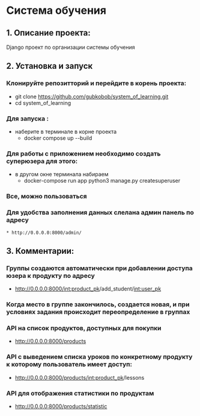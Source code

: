 # Система обучения

## 1. Описание проекта:
 Django проект по организации системы обучения

## 2. Установка и запуск

### Клонируйте репозитторий и перейдите в корень проекта:
- git clone https://github.com/gubkobob/system_of_learning.git
- cd system_of_learning
### Для запуска :
- наберите в терминале в корне проекта
   * docker compose up --build
### Для работы с приложением необходимо создать суперюзера для этого:
- в другом окне терминала набираем
    * docker-compose run app python3 manage.py createsuperuser
### Все, можно пользоваться 
### Для удобства заполнения данных слелана админ панель по адресу
    * http://0.0.0.0:8000/admin/
## 3. Комментарии:
### Группы создаются автоматически при добавлении доступа юзера к продукту по адресу
 * http://0.0.0.0:8000/<int:product_pk>/add_student/<int:user_pk>
###  Когда место в группе закончилось, создается новая, и при условиях задания происходит переопределение в группах

###  API на список продуктов, доступных для покупки
- http://0.0.0.0:8000/products
###  API с выведением списка уроков по конкретному продукту к которому пользователь имеет доступ:
- http://0.0.0.0:8000/products/<int:product_pk>/lessons
###  API для отображения статистики по продуктам
- http://0.0.0.0:8000/products/statistic

